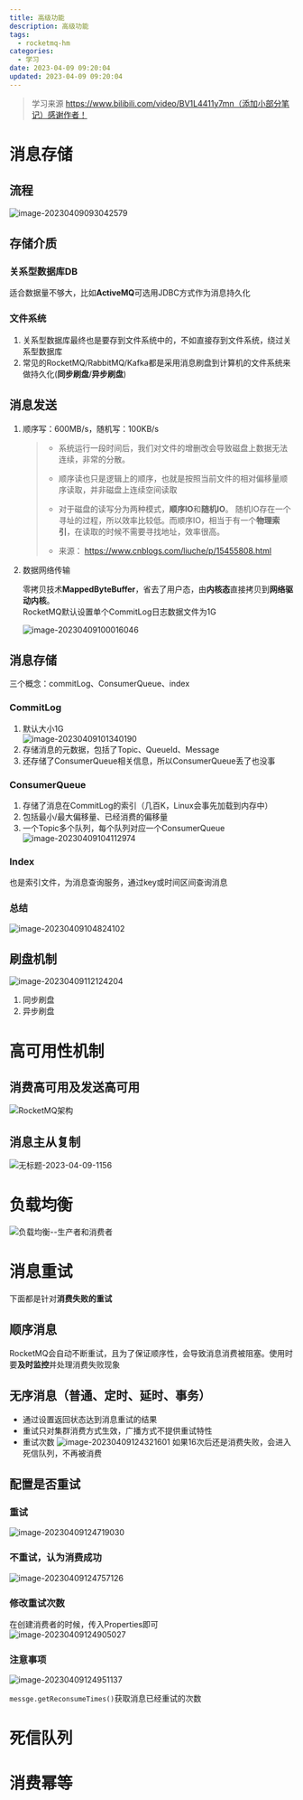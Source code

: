 ```yaml
---
title: 高级功能
description: 高级功能
tags:
  - rocketmq-hm
categories:
  - 学习
date: 2023-04-09 09:20:04
updated: 2023-04-09 09:20:04
---
```


> 学习来源 https://www.bilibili.com/video/BV1L4411y7mn（添加小部分笔记）感谢作者！

# 消息存储

## 流程

![image-20230409093042579](https://raw.githubusercontent.com/lwmfjc/lwmfjc.github.io.resource/main/img/image-20230409093042579.png)

## 存储介质

### 关系型数据库DB

适合数据量不够大，比如**ActiveMQ**可选用JDBC方式作为消息持久化

### 文件系统

1. 关系型数据库最终也是要存到文件系统中的，不如直接存到文件系统，绕过关系型数据库
2. 常见的RocketMQ/RabbitMQ/Kafka都是采用消息刷盘到计算机的文件系统来做持久化(**同步刷盘**/**异步刷盘**)

## 消息发送

1. 顺序写：600MB/s，随机写：100KB/s  

   > - 系统运行一段时间后，我们对文件的增删改会导致磁盘上数据无法连续，非常的分散。
   >
   > - 顺序读也只是逻辑上的顺序，也就是按照当前文件的相对偏移量顺序读取，并非磁盘上连续空间读取
   > - 对于磁盘的读写分为两种模式，**顺序IO**和**随机IO**。 随机IO存在一个寻址的过程，所以效率比较低。而顺序IO，相当于有一个**物理索引**，在读取的时候不需要寻找地址，效率很高。 
   > - 来源： https://www.cnblogs.com/liuche/p/15455808.html

2. 数据网络传输  

   零拷贝技术**MappedByteBuffer**，省去了用户态，由**内核态**直接拷贝到**网络驱动内核**。    
   RocketMQ默认设置单个CommitLog日志数据文件为1G


   ![image-20230409100016046](https://raw.githubusercontent.com/lwmfjc/lwmfjc.github.io.resource/main/img/image-20230409100016046.png)

## 消息存储

三个概念：commitLog、ConsumerQueue、index

### CommitLog

1. 默认大小1G  
   ![image-20230409101340190](https://raw.githubusercontent.com/lwmfjc/lwmfjc.github.io.resource/main/img/image-20230409101340190.png)
2. 存储消息的元数据，包括了Topic、QueueId、Message
3. 还存储了ConsumerQueue相关信息，所以ConsumerQueue丢了也没事

### ConsumerQueue

1. 存储了消息在CommitLog的索引（几百K，Linux会事先加载到内存中）
2. 包括最小/最大偏移量、已经消费的偏移量
3. 一个Topic多个队列，每个队列对应一个ConsumerQueue  
   ![image-20230409104112974](https://raw.githubusercontent.com/lwmfjc/lwmfjc.github.io.resource/main/img/image-20230409104112974.png)

### Index

也是索引文件，为消息查询服务，通过key或时间区间查询消息

### 总结

![image-20230409104824102](https://raw.githubusercontent.com/lwmfjc/lwmfjc.github.io.resource/main/img/image-20230409104824102.png)

## 刷盘机制

![image-20230409112124204](https://raw.githubusercontent.com/lwmfjc/lwmfjc.github.io.resource/main/img/image-20230409112124204.png)

1. 同步刷盘
2. 异步刷盘

# 高可用性机制

## 消费高可用及发送高可用

![RocketMQ架构](https://raw.githubusercontent.com/lwmfjc/lwmfjc.github.io.resource/main/img/RocketMQ%E6%9E%B6%E6%9E%84.png)

## 消息主从复制

![无标题-2023-04-09-1156](https://raw.githubusercontent.com/lwmfjc/lwmfjc.github.io.resource/main/img/%E6%97%A0%E6%A0%87%E9%A2%98-2023-04-09-1156.png)

# 负载均衡

![负载均衡--生产者和消费者](https://raw.githubusercontent.com/lwmfjc/lwmfjc.github.io.resource/main/img/%E8%B4%9F%E8%BD%BD%E5%9D%87%E8%A1%A1--%E7%94%9F%E4%BA%A7%E8%80%85%E5%92%8C%E6%B6%88%E8%B4%B9%E8%80%85.png)

# 消息重试

下面都是针对**消费失败的重试**

## 顺序消息  

RocketMQ会自动不断重试，且为了保证顺序性，会导致消息消费被阻塞。使用时要**及时监控**并处理消费失败现象

## 无序消息（普通、定时、延时、事务）  

- 通过设置返回状态达到消息重试的结果
- 重试只对集群消费方式生效，广播方式不提供重试特性
- 重试次数
  ![image-20230409124321601](https://raw.githubusercontent.com/lwmfjc/lwmfjc.github.io.resource/main/img/image-20230409124321601.png)
  如果16次后还是消费失败，会进入死信队列，不再被消费

## 配置是否重试

### 重试

![image-20230409124719030](https://raw.githubusercontent.com/lwmfjc/lwmfjc.github.io.resource/main/img/image-20230409124719030.png)

### 不重试，认为消费成功

![image-20230409124757126](https://raw.githubusercontent.com/lwmfjc/lwmfjc.github.io.resource/main/img/image-20230409124757126.png)

### 修改重试次数

在创建消费者的时候，传入Properties即可  
![image-20230409124905027](https://raw.githubusercontent.com/lwmfjc/lwmfjc.github.io.resource/main/img/image-20230409124905027.png)

### 注意事项

![image-20230409124951137](https://raw.githubusercontent.com/lwmfjc/lwmfjc.github.io.resource/main/img/image-20230409124951137.png)

```messge.getReconsumeTimes()```获取消息已经重试的次数

# 死信队列



# 消费幂等